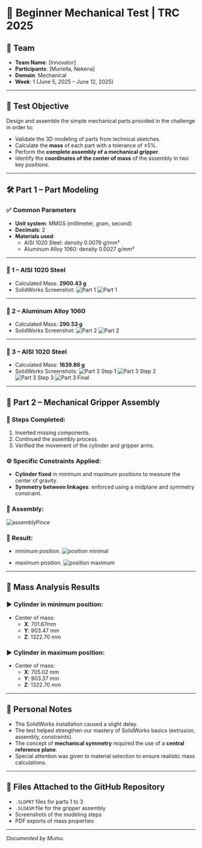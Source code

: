 # 📄 Beginner Mechanical Test | TRC 2025

## 👤 Team
- **Team Name**: [Innovator]
- **Participants**: [Muriella, Nekena]
- **Domain**: Mechanical
- **Week**: 1 (June 5, 2025 – June 12, 2025)

---

## 🎯 Test Objective
Design and assemble the simple mechanical parts provided in the challenge in order to:
- Validate the 3D modeling of parts from technical sketches.
- Calculate the **mass** of each part with a tolerance of ±5%.
- Perform the **complete assembly of a mechanical gripper**.
- Identify the **coordinates of the center of mass** of the assembly in two key positions.

---

## 🛠️ Part 1 – Part Modeling

### ✅ Common Parameters
- **Unit system**: MMGS (millimeter, gram, second)
- **Decimals**: 2
- **Materials used**:
  - AISI 1020 Steel: density 0.0079 g/mm³
  - Aluminum Alloy 1060: density 0.0027 g/mm³

---

### 🔹 1 – AISI 1020 Steel
- Calculated Mass: **2900.43 g**
- SolidWorks Screenshot:
  ![Part 1](../screenshots/piece1.png)
  ![Part 1](../screenshots/piece1final.png)

---

### 🔹 2 – Aluminum Alloy 1060
- Calculated Mass: **290.53 g**
- SolidWorks Screenshot:
  ![Part 2](../screenshots/piece2.png)
  ![Part 2](../screenshots/piece2final.png)

---

### 🔹 3 – AISI 1020 Steel
- Calculated Mass: **1639.86 g**
- SolidWorks Screenshots:
  ![Part 3 Step 1](../screenshots/piece3Step1.png)
  ![Part 3 Step 2](../screenshots/piece3step2.png)
  ![Part 3 Step 3](../screenshots/piece3Step3.png)
  ![Part 3 Final](../screenshots/piece3Final.png)

---

<!-- ### 🔹 4 – Aluminum Alloy 1060
- Calculated Mass: **[XX.XX g]**
- Expected Mass: **[XX.XX ± 5%]**
- SolidWorks Screenshot:
  ![Part 4](./images/piece4.png)

--- -->

## 🧩 Part 2 – Mechanical Gripper Assembly

### 🧱 Steps Completed:
1. Inserted missing components.
2. Continued the assembly process.
3. Verified the movement of the cylinder and gripper arms.

### ⚙️ Specific Constraints Applied:
- **Cylinder fixed** in minimum and maximum positions to measure the center of gravity.
- **Symmetry between linkages**: enforced using a midplane and symmetry constraint.

### 🔄 Assembly:

 ![assemblyPince](../screenshots/assemblage1.png)


### 🔄 Result:
- minimum position.
 ![position minimal](../screenshots/pincePositionMaximal.png)

- maximum position.
 ![position maximum](../screenshots/pincePositionMinimal.png)
---

## 📍 Mass Analysis Results
### ▶️ Cylinder in **minimum position**:
- Center of mass:
  - **X**: 701.67mm
  - **Y**: 903.47 mm
  - **Z**: 1322.70 mm
### ▶️ Cylinder in **maximum position**:
- Center of mass:
  - **X**: 705.02 mm
  - **Y**: 903.37 mm
  - **Z**: 1322.70 mm
   
---

## 📝 Personal Notes
- The SolidWorks installation caused a slight delay.
- The test helped strengthen our mastery of SolidWorks basics (extrusion, assembly, constraints).
- The concept of **mechanical symmetry** required the use of a **central reference plane**.
- Special attention was given to material selection to ensure realistic mass calculations.

---

## 📂 Files Attached to the GitHub Repository
- `.SLDPRT` files for parts 1 to 3
- `.SLDASM` file for the gripper assembly
- Screenshots of the modeling steps
- PDF exports of mass properties

---
*Documented by Mumu.*
